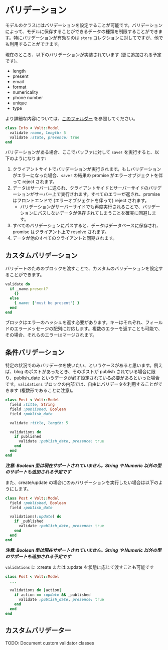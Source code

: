 # バリデーション

モデルのクラスにはバリデーションを設定することが可能です。バリデーションによって、モデルに保存することができるデータの種類を制限することができます。特にバリデーションが有効なのは ```store``` コレクションに対してですが、他でも利用することができます。

現在のところ、以下のバリデーションが実装されています (更に追加される予定です)。

- length
- present
- email
- format
- numericality
- phone number
- unique
- type

より詳細な内容については、[このフォルダー](https://github.com/voltrb/volt/tree/master/lib/volt/models/validators) を参照してください。

```ruby
class Info < Volt::Model
  validate :name, length: 5
  validate :state, presence: true
end
```

バリデーションがある場合、ここでバッファに対して ```save!``` を実行すると、以下のようになります:

1. クライアントサイトでバリデーションが実行されます。もしバリデーションがエラーになった場合、```save!``` の結果の promise がエラーオブジェクトを伴って reject されます。
2. データはサーバーに送られ、クライアントサイドとサーバーサイドのバリデーションがサーバー上で実行されます。すべてのエラーが返され、promise はフロントエンドで (エラーオブジェクトを伴って) reject されます。
    - バリデーションがサーバーサイドでも再度実行されることで、バリデーションにパスしないデータが保存されてしまうことを確実に回避します。
3. すべてのバリデーションにパスすると、データはデータベースに保存され、promise はクライアント上で resolve されます。
4. データが他のすべてのクライアントと同期されます。

## カスタムバリデーション

バリデートのためのブロックを渡すことで、カスタムのバリデーションを設定することができます。

```ruby
validate do
  if _name.present?
    {}
  else
    { name: ['must be present'] }
  end
end
```

ブロックはエラーのハッシュを返す必要があります。キーはそれぞれ、フィールドのエラーメッセージの配列に対応します。複数のエラーを返すことも可能で、その場合、それらのエラーはマージされます。

## 条件バリデーション

特定の状況でのみバリデータを使いたい、というケースがあると思います。例えば、blog のポストがあったとき、そのポストが publish されている場合に限り、publish_date というデータが必ず設定されている必要があるといった場合です。```validations``` ブロックの内部では、自由にバリデータを利用することができます (複数形であることに注意)。

```ruby
class Post < Volt::Model
  field :title, String
  field :published, Boolean
  field :publish_date

  validate :title, length: 5

  validations do
    if published
      validate :publish_date, presence: true
    end
  end
end
```
***注意: Boolean 型は現在サポートされていません。String や Numeric 以外の型のサポートも追加される予定です***

また、create/update の場合にのみバリデーションを実行したい場合は以下のようにします。

```ruby
class Post < Volt::Model
  field :published, Boolean
  field :publish_date

  validations(:update) do
    if _published
      validate :publish_date, presence: true
    end
  end
end
```
***注意: Boolean 型は現在サポートされていません。String や Numeric 以外の型のサポートも追加される予定です***

```validations``` に :create または :update を状態に応じて渡すことも可能です

```ruby
class Post < Volt::Model
  ...

  validations do |action|
    if action == :update && _published
      validate :publish_date, presence: true
    end
  end
end
```

## カスタムバリデーター

TODO: Document custom validator classes
